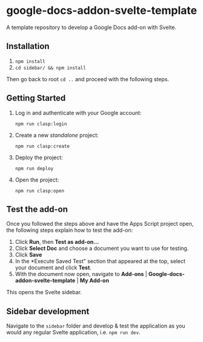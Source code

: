 # google-docs-addon-svelte-template
A template repository to develop a Google Docs add-on with Svelte.


## Installation

1. `npm install`
2. `cd sidebar/ && npm install`

Then go back to root `cd ..` and proceed with the following steps.

## Getting Started

1. Log in and authenticate with your Google account:
   ```
   npm run clasp:login
   ```
1. Create a new _standalone_ project:
   ```
   npm run clasp:create
   ```
1. Deploy the project:
   ```
   npm run deploy
   ```
1. Open the project:
   ```
   npm run clasp:open
   ```

## Test the add-on

Once you followed the steps above and have the Apps Script project open, the following steps explain how to test the add-on:

1. Click **Run**, then **Test as add-on...**
1. Click **Select Doc** and choose a document you want to use for testing.
1. Click **Save**
1. In the *Execute Saved Test" section that appeared at the top, select your document and click **Test**.
1. With the document now open, navigate to **Add-ons** | **Google-docs-addon-svelte-template** | **My Add-on**

This opens the Svelte sidebar.

## Sidebar development

Navigate to the `sidebar` folder and develop & test the application as you would any regular Svelte application, i.e. `npm run dev`.
